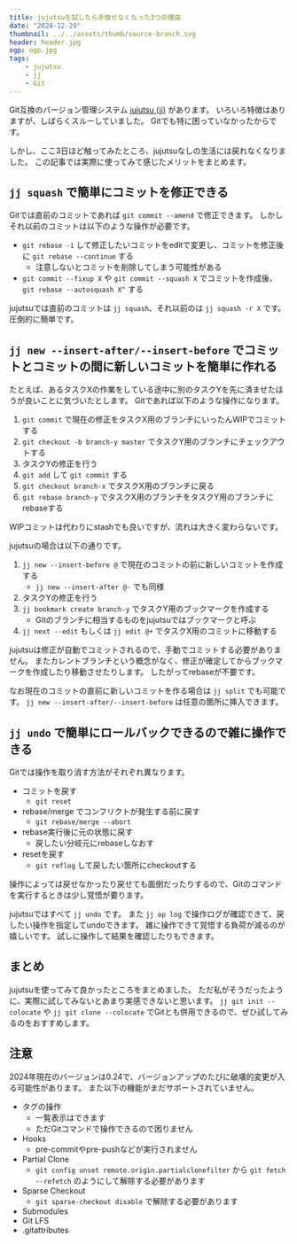 ```yaml
---
title: jujutsuを試したら手放せなくなった3つの理由
date: "2024-12-29"
thumbnail: ../../assets/thumb/source-branch.svg
header: header.jpg
ogp: ogp.jpg
tags:
    - jujutsu
    - jj
    - Git
---
```


Git互換のバージョン管理システム [jujutsu (jj)](https://github.com/jj-vcs/jj) があります。
いろいろ特徴はありますが、しばらくスルーしていました。
Gitでも特に困っていなかったからです。

しかし、ここ3日ほど触ってみたところ、jujutsuなしの生活には戻れなくなりました。
この記事では実際に使ってみて感じたメリットをまとめます。


## `jj squash` で簡単にコミットを修正できる

Gitでは直前のコミットであれば `git commit --amend` で修正できます。
しかしそれ以前のコミットは以下のような操作が必要です。

- `git rebase -i` して修正したいコミットをeditで変更し、コミットを修正後に `git rebase --continue` する
    - 注意しないとコミットを削除してしまう可能性がある
- `git commit --fixup X` や `git commit --squash X` でコミットを作成後、`git rebase --autosquash X^` する

jujutsuでは直前のコミットは `jj squash`、それ以前のは `jj squash -r X` です。
圧倒的に簡単です。


## `jj new --insert-after/--insert-before` でコミットとコミットの間に新しいコミットを簡単に作れる

たとえば、あるタスクXの作業をしている途中に別のタスクYを先に済ませたほうが良いことに気づいたとします。
Gitであれば以下のような操作になります。

1. `git commit` で現在の修正をタスクX用のブランチにいったんWIPでコミットする
2. `git checkout -b branch-y master` でタスクY用のブランチにチェックアウトする
3. タスクYの修正を行う
4. `git add` して `git commit` する
5. `git checkout branch-x` でタスクX用のブランチに戻る
6. `git rebase branch-y` でタスクX用のブランチをタスクY用のブランチにrebaseする

WIPコミットは代わりにstashでも良いですが、流れは大きく変わらないです。

jujutsuの場合は以下の通りです。

1. `jj new --insert-before @` で現在のコミットの前に新しいコミットを作成する
    - `jj new --insert-after @-` でも同様
2. タスクYの修正を行う
3. `jj bookmark create branch-y` でタスクY用のブックマークを作成する
    - Gitのブランチに相当するものをjujutsuではブックマークと呼ぶ
4. `jj next --edit` もしくは `jj edit @+` でタスクX用のコミットに移動する

jujutsuは修正が自動でコミットされるので、手動でコミットする必要がありません。
またカレントブランチという概念がなく、修正が確定してからブックマークを作成したり移動させたりします。
したがってrebaseが不要です。

なお現在のコミットの直前に新しいコミットを作る場合は `jj split` でも可能です。
`jj new --insert-after/--insert-before` は任意の箇所に挿入できます。

## `jj undo` で簡単にロールバックできるので雑に操作できる

Gitでは操作を取り消す方法がそれぞれ異なります。

- コミットを戻す
    - `git reset`
- rebase/merge でコンフリクトが発生する前に戻す
    - `git rebase/merge --abort`
- rebase実行後に元の状態に戻す
    - 戻したい分岐元にrebaseしなおす
- resetを戻す
    - `git reflog` して戻したい箇所にcheckoutする

操作によっては戻せなかったり戻せても面倒だったりするので、Gitのコマンドを実行するときは少し覚悟が要ります。

jujutsuではすべて `jj undo` です。
また `jj op log` で操作ログが確認できて、戻したい操作を指定してundoできます。
雑に操作できて覚悟する負荷が減るのが嬉しいです。
試しに操作して結果を確認したりもできます。


## まとめ

jujutsuを使ってみて良かったところをまとめました。
ただ私がそうだったように、実際に試してみないとあまり実感できないと思います。
`jj git init --colocate` や `jj git clone --colocate` でGitとも併用できるので、ぜひ試してみるのをおすすめします。


## 注意

2024年現在のバージョンは0.24で、バージョンアップのたびに破壊的変更が入る可能性があります。
また以下の機能がまだサポートされていません。

- タグの操作
    - 一覧表示はできます
    - ただGitコマンドで操作できるので困りません
- Hooks
    - pre-commitやpre-pushなどが実行されません
- Partial Clone
    - `git config unset remote.origin.partialclonefilter` から `git fetch --refetch` のようにして解除する必要があります
- Sparse Checkout
    - `git sparse-checkout disable` で解除する必要があります
- Submodules
- Git LFS
- .gitattributes
